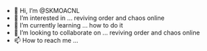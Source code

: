 - 👋 Hi, I’m @SKMOACNL
- 👀 I’m interested in ... reviving order and chaos online
- 🌱 I’m currently learning ... how to do it
- 💞️ I’m looking to collaborate on ... reviving order and chaos online
- 📫 How to reach me ... 

<!---
SKMOACNL/SKMOACNL is a ✨ special ✨ repository because its `README.md` (this file) appears on your GitHub profile.
You can click the Preview link to take a look at your changes.
--->
